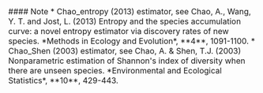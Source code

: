 <font size="3">
#### Note
* Chao_entropy (2013) estimator, see Chao, A., Wang, Y. T. and Jost, L. (2013) Entropy and the species accumulation curve: a novel entropy estimator via discovery rates of new species. *Methods in Ecology and Evolution*, **4**, 1091-1100.
* Chao_Shen (2003) estimator, see Chao, A. & Shen, T.J. (2003) Nonparametric estimation of Shannon's index of diversity when there are unseen species. *Environmental and Ecological Statistics*, **10**, 429-443.
</font>